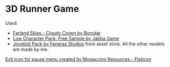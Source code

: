 # 3D Runner Game

 Used:
   * <a href="https://assetstore.unity.com/packages/2d/textures-materials/sky/farland-skies-cloudy-crown-60004">Farland Skies - Cloudy Crown by Borodar</a>
   * <a href="https://assetstore.unity.com/packages/3d/characters/low-character-pack-free-sample-192954">Low Character Pack: Free Sample by Jabba Game</a>
   * <a href="https://assetstore.unity.com/packages/tools/input-management/joystick-pack-107631">Joystick Pack by Fenerax Studios</a>
 from asset store. All the other models are made by me.

 <a href="https://www.flaticon.com/free-icons/exit" title="exit icons">Exit icon for pause menu created by Moqaccino Resources - Flaticon</a>
